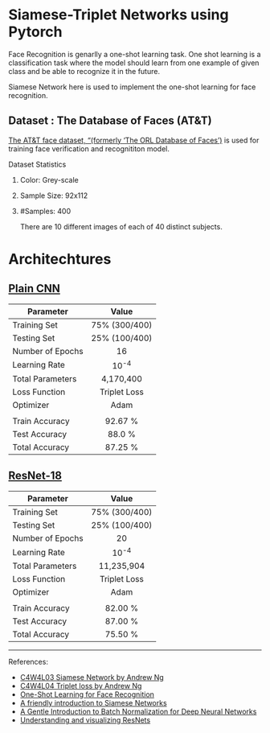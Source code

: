 ﻿# Siamese-Triplet Networks using Pytorch

Face Recognition is genarlly a one-shot learning task. One shot learning is a classification task where the model should learn from one example of given class and be able to recognize it in the future.

Siamese Network here is used to implement the one-shot learning for face recognition.

## Dataset : The Database of Faces (AT&T)
[The AT&T face dataset, “(formerly ‘The ORL Database of Faces’)](https://git-disl.github.io/GTDLBench/datasets/att_face_dataset/) is used for training face verification and recognititon model.

Dataset Statistics
1. Color: Grey-scale
2. Sample Size: 92x112
3. #Samples: 400
   
   There are 10 different images of each of 40 distinct subjects.

# Architechtures

## [Plain CNN](https://github.com/ABD-01/Siamese-Triplet/blob/master/Siamese_ORL/Siamese-ORL.ipynb)


| Parameter        |        Value        |
| -----------------| :------------------:|
| Training Set     |   75% (300/400)     |
| Testing Set      |     25% (100/400)   |
| Number of Epochs |          16         |
| Learning Rate    |    10<sup>-4</sup>  |
| Total Parameters |        4,170,400    |
| Loss Function    |     Triplet Loss    |
| Optimizer        |        Adam         |
|                  |                     |
| Train Accuracy   |       92.67 %       |
| Test Accuracy    |       88.0 %        |
| Total Accuracy   |       87.25 %       |


## [ResNet-18](https://github.com/ABD-01/Siamese-Triplet/blob/master/Siamese_ORL_ResNet/Siamese_ORL(ResNet).ipynb)



| Parameter        |        Value        |
| -----------------| :------------------:|
| Training Set     |   75% (300/400)     |
| Testing Set      |     25% (100/400)   |
| Number of Epochs |          20         |
| Learning Rate    |    10<sup>-4</sup>  |
| Total Parameters |      11,235,904     |
| Loss Function    |     Triplet Loss    |
| Optimizer        |        Adam         |
|                  |                     |
| Train Accuracy   |       82.00 %       |
| Test Accuracy    |       87.00 %       |
| Total Accuracy   |       75.50 %       |


---
References:
* [C4W4L03 Siamese Network by Andrew Ng](https://youtu.be/6jfw8MuKwpI)
* [C4W4L04 Triplet loss by Andrew Ng](https://youtu.be/d2XB5-tuCWU)
* [One-Shot Learning for Face Recognition](https://machinelearningmastery.com/one-shot-learning-with-siamese-networks-contrastive-and-triplet-loss-for-face-recognition/)
* [A friendly introduction to Siamese Networks](https://towardsdatascience.com/a-friendly-introduction-to-siamese-networks-85ab17522942)
* [A Gentle Introduction to Batch Normalization for Deep Neural Networks](https://machinelearningmastery.com/batch-normalization-for-training-of-deep-neural-networks/)
* [Understanding and visualizing ResNets](https://towardsdatascience.com/understanding-and-visualizing-resnets-442284831be8)
  
